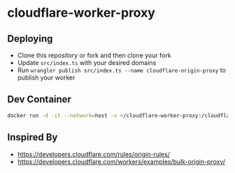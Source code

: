 # cloudflare-worker-proxy

## Deploying
* Clone this repository or fork and then clone your fork
* Update `src/index.ts` with your desired domains
* Run `wrangler publish src/index.ts --name cloudflare-origin-proxy` to publish your worker

## Dev Container
```bash
docker run -d -it --network=host -v ~/cloudflare-worker-proxy:/cloudflare-worker-proxy --name cloudflare-worker-proxy-nodejs node:19 /cloudflare-worker-proxy/utilities/use-omz.sh
```

## Inspired By
- https://developers.cloudflare.com/rules/origin-rules/
- https://developers.cloudflare.com/workers/examples/bulk-origin-proxy/
